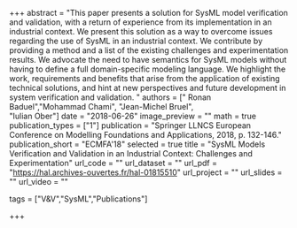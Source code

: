 +++
abstract = "This paper presents a solution for SysML model verification and validation, with a return of experience from its implementation in an industrial context. We present this solution as a way to overcome issues regarding the use of SysML in an industrial context. We contribute by providing a method and a list of the existing challenges and experimentation results. We advocate the need to have semantics for SysML models without having to define a full domain-specific modeling language. We highlight the work, requirements and benefits that arise from the application of existing technical solutions, and hint at new perspectives and future development in system verification and validation. "
authors = [" Ronan Baduel","Mohammad Chami",
            "Jean-Michel Bruel",                 
               "Iulian Ober"]
date = "2018-06-26"
image_preview = ""
math = true
publication_types = ["1"]
publication = "Springer LLNCS European Conference on Modelling Foundations and Applications, 2018, p. 132-146."
publication_short = "ECMFA'18"
selected = true
title = "SysML Models Verification and Validation in an Industrial Context: Challenges and Experimentation"
url_code = ""
url_dataset = ""
url_pdf = "https://hal.archives-ouvertes.fr/hal-01815510"
url_project = ""
url_slides = ""
url_video = ""

tags = ["V&V","SysML","Publications"]

+++
